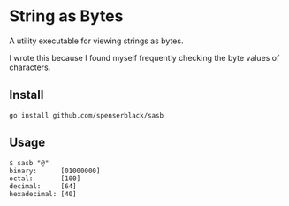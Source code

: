# String as Bytes

A utility executable for viewing strings as bytes.

I wrote this because I found myself frequently checking the byte values of characters.

## Install

```shell
go install github.com/spenserblack/sasb
```

## Usage

```console
$ sasb "@"
binary:      [01000000]
octal:       [100]
decimal:     [64]
hexadecimal: [40]
```
